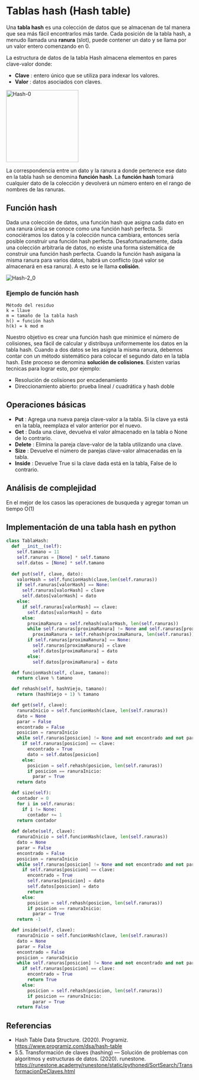 # Tablas hash (Hash table)

Una **tabla hash** es una colección de datos que se almacenan de tal manera que sea más fácil encontrarlos más tarde. Cada posición de la tabla hash, a menudo llamada una **ranura** (slot), puede contener un dato y se llama por un valor entero comenzando en 0.

La estructura de datos de la tabla Hash almacena elementos en pares clave-valor donde:
* **Clave** : entero único que se utiliza para indexar los valores.
* **Valor** : datos asociados con claves.

<img width="195" alt="Hash-0" src="https://user-images.githubusercontent.com/42527034/120424733-93c6ea00-c332-11eb-84c7-2ebd948c3045.png">

La correspondencia entre un dato y la ranura a donde pertenece ese dato en la tabla hash se denomina **función hash**. La **función hash** tomará cualquier dato de la colección y devolverá un número entero en el rango de nombres de las ranuras.

## Función hash

Dada una colección de datos, una función hash que asigna cada dato en una ranura única se conoce como una función hash perfecta. Si conociéramos los datos y la colección nunca cambiara, entonces sería posible construir una función hash perfecta. Desafortunadamente, dada una colección arbitraria de datos, no existe una forma sistemática de construir una función hash perfecta. Cuando la función hash asigana la misma ranura para varios datos, habrá un conflicto (qué valor se almacenará en esa ranura). A esto se le llama **colisión**.

![Hash-2_0](https://user-images.githubusercontent.com/42527034/120425388-b3aadd80-c333-11eb-8a49-6450448c4e0c.png)

### Ejemplo de función hash

```
Método del residuo
k = llave
m = tamaño de la tabla hash
h() = función hash
h(k) = k mod m
```

Nuestro objetivo es crear una función hash que minimice el número de colisiones, sea fácil de calcular y distribuya uniformemente los datos en la tabla hash. 
Cuando a dos datos se les asigna la misma ranura, debemos contar con un método sistemático para colocar el segundo dato en la tabla hash. Este proceso se denomina **solución de colisiones**.
Existen varias tecnicas para lograr esto, por ejemplo:

* Resolución de colisiones por encadenamiento
* Direccionamiento abierto: prueba lineal / cuadrática y hash doble

## Operaciones básicas

* **Put** : Agrega una nueva pareja clave-valor a la tabla. Si la clave ya está en la tabla, reemplaza el valor anterior por el nuevo.
* **Get** : Dada una clave, devuelva el valor almacenado en la tabla o None de lo contrario.
* **Delete** : Elimina la pareja clave-valor de la tabla utilizando una clave.
* **Size** : Devuelve el número de parejas clave-valor almacenadas en la tabla.
* **Inside** : Devuelve True si la clave dada está en la tabla, False de lo contrario.

## Análisis de complejidad

En el mejor de los casos las operaciones de busqueda y agregar toman un tiempo O(1)

## Implementación de una tabla hash en python

```python
class TablaHash:
  def __init__(self):
    self.tamano = 11
    self.ranuras = [None] * self.tamano
    self.datos = [None] * self.tamano
  
  def put(self, clave, dato):
    valorHash = self.funcionHash(clave,len(self.ranuras))
    if self.ranuras[valorHash] == None:
      self.ranuras[valorHash] = clave
      self.datos[valorHash] = dato
    else:
      if self.ranuras[valorHash] == clave:
        self.datos[valorHash] = dato
      else:
        proximaRanura = self.rehash(valorHash, len(self.ranuras))
        while self.ranuras[proximaRanura] != None and self.ranuras[proximaRanura] != clave:
          proximaRanura = self.rehash(proximaRanura, len(self.ranuras))
        if self.ranuras[proximaRanura] == None:
          self.ranuras[proximaRanura] = clave
          self.datos[proximaRanura] = dato
        else:
          self.datos[proximaRanura] = dato

  def funcionHash(self, clave, tamano):
    return clave % tamano

  def rehash(self, hashViejo, tamano):
    return (hashViejo + 1) % tamano

  def get(self, clave):
    ranuraInicio = self.funcionHash(clave, len(self.ranuras))
    dato = None
    parar = False
    encontrado = False
    posicion = ranuraInicio
    while self.ranuras[posicion] != None and not encontrado and not parar:
      if self.ranuras[posicion] == clave:
        encontrado = True
        dato = self.datos[posicion]
      else:
        posicion = self.rehash(posicion, len(self.ranuras))
        if posicion == ranuraInicio:
          parar = True
    return dato

  def size(self):
    contador = 0
    for i in self.ranuras:
      if i != None:
        contador += 1
    return contador
  
  def delete(self, clave):
    ranuraInicio = self.funcionHash(clave, len(self.ranuras))
    dato = None
    parar = False
    encontrado = False
    posicion = ranuraInicio
    while self.ranuras[posicion] != None and not encontrado and not parar:
      if self.ranuras[posicion] == clave:
        encontrado = True
        self.ranuras[posicion] = dato
        self.datos[posicion] = dato
        return
      else:
        posicion = self.rehash(posicion, len(self.ranuras))
        if posicion == ranuraInicio:
          parar = True
    return -1

  def inside(self, clave):
    ranuraInicio = self.funcionHash(clave, len(self.ranuras))
    dato = None
    parar = False
    encontrado = False
    posicion = ranuraInicio
    while self.ranuras[posicion] != None and not encontrado and not parar:
      if self.ranuras[posicion] == clave:
        encontrado = True
        return True
      else:
        posicion = self.rehash(posicion, len(self.ranuras))
        if posicion == ranuraInicio:
          parar = True
    return False
```

## Referencias

* Hash Table Data Structure. (2020). Programiz. https://www.programiz.com/dsa/hash-table
* 5.5. Transformación de claves (hashing) — Solución de problemas con algoritmos y estructuras de datos. (2020). runestone. https://runestone.academy/runestone/static/pythoned/SortSearch/TransformacionDeClaves.html
